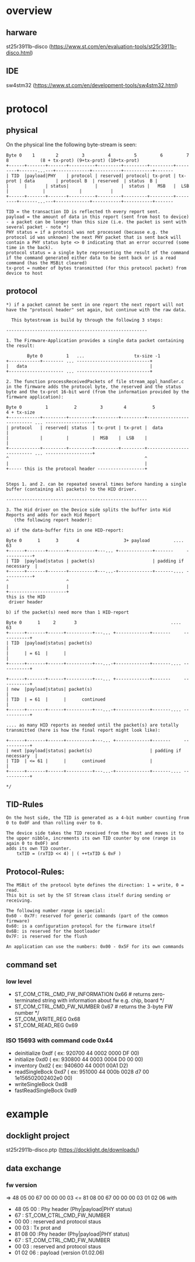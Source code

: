 # overview

## harware 
st25r3911b-disco (https://www.st.com/en/evaluation-tools/st25r3911b-disco.html)

## IDE
sw4stm32 (https://www.st.com/en/development-tools/sw4stm32.html)

# protocol

## physical
On the physical line the following byte-stream is seen: 

    Byte 0    1        2         3         4         5         6         7      8            (8 + tx-prot) (9+tx-prot) (10+tx-prot)                
    +------+-------+-------+----------+---------+---------+---------+---------+-------...---+-------------+-----------+-----------+-------
    | TID  |payload|PHY    | protocol | reserved| protocol| tx-prot | tx-prot | data        | protocol B  | reserved  | status  B |                
    |      |       | status|          |         |  status |   MSB   |  LSB    |             |             |           |
    +------+-------+-------+----------+---------+---------+---------+---------+-------...---+-------------+-----------+-----------+-------

    TID = the transaction ID is reflected th every report sent.
    payload = the amount of data in this report (sent from host to device) - a packet can be longer than this size (i.e. the packet is sent with several packet - note *)
    PHY status = if a protocol was not processed (because e.g. the protocol id was unknown) the next PHY packet that is sent back will contain a PHY status byte <> 0 indicating that an error occurred (some time in the back).
    protocol status = a single byte representing the result of the command if the command generated either data to be sent back or is a read command (has the MSBit cleared)
    tx-prot = number of bytes transmitted (for this protocol packet) from device to host

## protocol
    *) if a packet cannot be sent in one report the next report will not have the "protocol header" set again, but continue with the raw data. 
	
	  This bytestream is build by through the following 3 steps:

    ------------------------------------------------------

    1. The Firmware-Application provides a single data packet containing the result:

	        Byte 0         1   ...                   tx-size -1
    +------------+-------- ... ----------------------------+
    |   data                                               |
    +--------------------- ... ----------------------------+

	2. The function processReceivedPackets of file stream_appl_handler.c in the firmware adds the protocol byte, the reserved and the status byte and the tx-prot 16-bit word (from the information provided by the firmware application):

    Byte 0         1          2         3        4          5                                   4 + tx-size
    +------------+---------+---------+---------+---------+-------------------------- ... ------------------+
    | protocol   | reserved| status  | tx-prot | tx-prot |  data                                           |
    |            |         |         |  MSB    |  LSB    |                                                 |
    +------------+---------+---------+---------+---------+-------------------------- ... ------------------+
    ^                                                    ^
    |                                                    |
    +----- this is the protocol header ------------------+


    Steps 1. and 2. can be repeated several times before handing a single buffer (containing all packets) to the HID driver.

    ------------------------------------------------------

    3. The Hid driver on the Device side splits the buffer into Hid Reports and adds for each Hid Report 
       (the following report header):

    a) if the data-buffer fits in one HID-report:

    Byte 0      1      3       4                 3+ payload         ....       63
    +------+-------+-------+----------+---... +-------------+-------     -----------+
    | TID  |payload|status | packet(s)                      | padding if necessary  | 
    +------+-------+-------+----------+---...-+-------------+-------.... -----------+
    ^                      ^
    |                      |
    +----------------------+
    this is the HID
     driver header

    b) if the packet(s) need more than 1 HID-report

    Byte 0      1     2       3                                    ....       63
    +------+-------+------+----------+---... +-------------+-------     -----------+
    | TID  |payload|status| packet(s)                                              | 
    |      | = 61  |      |                                                        |
    +------+-------+------+----------+---...-+-------------+-------.... -----------+
		           
    +------+-------+------+----------+---... +-------------+-------     -----------+
    | new  |payload|status| packet(s)                                              | 
    | TID  | = 61  |      |      continued                                         |
    +------+-------+------+----------+---...-+-------------+-------.... -----------+

    .... as many HID reports as needed until the packet(s) are totally transmitted (here is how the final report might look like):

    +------+-------+------+----------+---... +-------------+-------     -----------+
    | next |payload|status| packet(s)                      | padding if necessary  | 
    | TID  | <= 61 |      |      continued                 |                       |
    +------+-------+------+----------+---...-+-------------+-------.... -----------+

    */


## TID-Rules

    On the host side, the TID is generated as a 4-bit number counting from 0 to 0x0F and than rolling over to 0. 

    The device side takes the TID received from the Host and moves it to the upper nibble, increments its own TID counter by one (range is again 0 to 0x0F) and 
    adds its own TID counter.
        txTID = (rxTID << 4) | ( ++txTID & 0xF )

## Protocol-Rules:

    The MSBit of the protocol byte defines the direction: 1 = write, 0 = read.
	This bit is set by the ST Stream class itself during sending or receiving.
	
    The following number range is special:
	0x60 - 0x7F: reserved for generic commands (part of the common firmware)
	0x60: is a configuration protocol for the firmware itself 
	0x6B: is reserved for the bootloader
	0x7F: is reserved for the flush
	
	An application can use the numbers: 0x00 - 0x5F for its own commands

## command set

### low level
- ST_COM_CTRL_CMD_FW_INFORMATION  0x66  # returns zero-terminated string with information about fw e.g. chip, board */
- ST_COM_CTRL_CMD_FW_NUMBER  		0x67  # returns the 3-byte FW number */
- ST_COM_WRITE_REG 		 		0x68
- ST_COM_READ_REG 				0x69

### ISO 15693 with command code 0x44
- deinitialize 			0xdf ( ex: 920700 44 0002 0000 DF 00)
- initialize 			0xd0 ( ex: 930800 44 0003 0004 D0 00 00)
- inventory 			0xd2 ( ex: 940600 44 0001 00A1 D2)
- readSingleBock		0xd7 ( ex: 951000 44 000b 0028 d7 00 1e156502002402e0 00)
- writeSingleBock		0xd8
- fastReadSingleBock	0xd9

# example

## docklight project
st25r2911b-disco.ptp (https://docklight.de/downloads/)

## data exchange

### fw version 
=> 48 05 00 67 00 00 00 03 
<= 81 08 00 67 00 00 00 03 01 02 06 
with 
- 48 05 00 : Phy header (Phy|payload|PHY status)
- 67 : ST_COM_CTRL_CMD_FW_NUMBER
- 00 00 : reserved and protocol staus 
- 00 03 : Tx prot 
and 
- 81 08 00 :Phy header (Phy|payload|PHY status) 
- 67 : ST_COM_CTRL_CMD_FW_NUMBER
- 00 03 : reserved and protocol staus 
- 01 02 06  : payload (version 01.02.06)
 